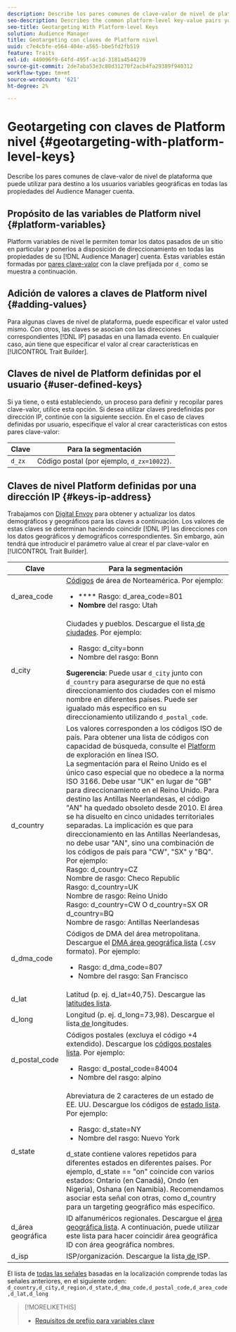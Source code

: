 ```yaml
---
description: Describe los pares comunes de clave-valor de nivel de plataforma que puede utilizar para destino a los usuarios variables geográficas en todas las propiedades del Audience Manager cuenta.
seo-description: Describes the common platform-level key-value pairs you can use to target users with geographic variables across all properties in your Audience Manager account.
seo-title: Geotargeting With Platform-level Keys
solution: Audience Manager
title: Geotargeting con claves de Platform nivel
uuid: c7e4cbfe-e564-404e-a565-bbe5fd2fb519
feature: Traits
exl-id: 449096f9-64fd-495f-ac1d-3181a4544279
source-git-commit: 2de7aba53e3c88d31270f2acb4fa29389f940312
workflow-type: tm+mt
source-wordcount: '621'
ht-degree: 2%

---
```


# Geotargeting con claves de Platform nivel {#geotargeting-with-platform-level-keys}

Describe los pares comunes de clave-valor de nivel de plataforma que puede utilizar para destino a los usuarios variables geográficas en todas las propiedades del Audience Manager cuenta.

<!-- c_tb_platform_vars.xml -->

## Propósito de las variables de Platform nivel {#platform-variables}

Platform variables de nivel le permiten tomar los datos pasados de un sitio en particular y ponerlos a disposición de direccionamiento en todas las propiedades de su [!DNL Audience Manager] cuenta. Estas variables están formadas por [pares clave-valor](../../reference/key-value-pairs-explained.md) con la clave prefijada por `d_` como se muestra a continuación.

## Adición de valores a claves de Platform nivel {#adding-values}

Para algunas claves de nivel de plataforma, puede especificar el valor usted mismo. Con otros, las claves se asocian con las direcciones correspondientes [!DNL IP] pasadas en una llamada evento. En cualquier caso, aún tiene que especificar el valor al crear características en [!UICONTROL Trait Builder].

## Claves de nivel de Platform definidas por el usuario {#user-defined-keys}

Si ya tiene, o está estableciendo, un proceso para definir y recopilar pares clave-valor, utilice esta opción. Si desea utilizar claves predefinidas por dirección IP, continúe con la siguiente sección. En el caso de claves definidas por usuario, especifique el valor al crear características con estos pares clave-valor:

| Clave | Para la segmentación |
|---|---|
| `d_zx` | Código postal (por ejemplo, `d_zx=10022`). |

## Claves de nivel Platform definidas por una dirección IP {#keys-ip-address}

Trabajamos con [Digital Envoy](https://www.digitalenvoy.com/) para obtener y actualizar los datos demográficos y geográficos para las claves a continuación. Los valores de estas claves se determinan haciendo coincidir [!DNL IP] las direcciones con los datos geográficos y demográficos correspondientes. Sin embargo, aún tendrá que introducir el parámetro value al crear el par clave-valor en [!UICONTROL Trait Builder].

| Clave | Para la segmentación |
|--- |--- |
| d_area_code | [Códigos](https://en.wikipedia.org/wiki/List_of_North_American_Numbering_Plan_area_codes) de área de Norteamérica.  Por ejemplo: <ul><li>**** Rasgo: d_area_code=801</li><li>**Nombre** del rasgo: Utah</li></ul> |
| d_city | Ciudades y pueblos. Descargue el lista[ de ciudades](assets/d_city.txt).  Por ejemplo: <ul><li>Rasgo: d_city=bonn</li><li>Nombre del rasgo: Bonn</li></ul> **Sugerencia**: Puede usar `d_city` junto con `d_country` para asegurarse de que no está direccionamiento dos ciudades con el mismo nombre en diferentes países. Puede ser igualado más específico en su direccionamiento utilizando `d_postal_code`. |
| d_country | Los valores corresponden a los códigos ISO de país. Para obtener una lista de códigos con capacidad de búsqueda, consulte el [Platform](https://www.iso.org/obp/ui/#home) de exploración en línea ISO. <br>La segmentación para el Reino Unido es el único caso especial que no obedece a la norma ISO 3166. Debe usar &quot;UK&quot; en lugar de &quot;GB&quot; para direccionamiento en el Reino Unido.  Para destino las Antillas Neerlandesas, el código &quot;AN&quot; ha quedado obsoleto desde 2010. El área se ha disuelto en cinco unidades territoriales separadas. La implicación es que para direccionamiento en las Antillas Neerlandesas, no debe usar &quot;AN&quot;, sino una combinación de los códigos de país para &quot;CW&quot;, &quot;SX&quot; y &quot;BQ&quot;.  Por ejemplo:  <br> Rasgo: d_country=CZ  <br> Nombre de rasgo: Checo Republic <br> Rasgo: d_country=UK <br> Nombre de rasgo: Reino Unido  <br> Rasgo: d_country=CW O d_country=SX OR d_country=BQ  <br> Nombre de rasgo: Antillas Neerlandesas |
| d_dma_code | Códigos de DMA del área metropolitana. Descargue el [DMA área geográfica lista](assets/DMAregions.csv) (.csv formato).  Por ejemplo: <ul><li>Rasgo: d_dma_code=807</li><li>Nombre del rasgo: San Francisco</li></ul> |
| d_lat | Latitud (p. ej.  d_lat=40,75). Descargue las [latitudes lista](assets/d_lat.txt). |
| d_long | Longitud (p. ej.  d_long=73,98). Descargue el lista[ de ](assets/d_long.txt)longitudes. |
| d_postal_code | Códigos postales (excluya el código +4 extendido). Descargue los  [códigos postales lista](assets/d_postal_code.txt).  Por ejemplo: <ul><li>Rasgo: d_postal_code=84004 </li><li>Nombre del rasgo: alpino</li></ul> |
| d_state | Abreviatura de 2 caracteres de un estado de EE. UU. Descargue los códigos de [estado lista](assets/d_state.txt).  Por ejemplo: <ul><li>Rasgo: d_state=NY </li><li>Nombre del rasgo: Nuevo York</li></ul>d_state contiene valores repetidos para diferentes estados en diferentes países. Por ejemplo, d_state == &quot;on&quot; coincide con varios estados: Ontario (en Canadá), Ondo (en Nigeria), Oshana (en Namibia). Recomendamos asociar esta señal con otras, como d_country para un targeting geográfico más específico. |
| d_área geográfica | ID alfanuméricos regionales. Descargue el [área geográfica lista](assets/Country_RegionCodes_City.csv).  A continuación, puede utilizar este lista para hacer coincidir área geográfica ID con área geográfica nombres. |
| d_isp | ISP/organización. Descargue la lista[ de ](assets/d_isp.txt)ISP. |

El lista de [todas las señales](assets/all.txt) basadas en la localización comprende todas las señales anteriores, en el siguiente orden: `d_country,d_city,d_region,d_state,d_dma_code,d_postal_code,d_area_code,d_lat,d_long`

>[!MORELIKETHIS]
>
>* [Requisitos de prefijo para variables clave](../../features/traits/trait-variable-prefixes.md)

